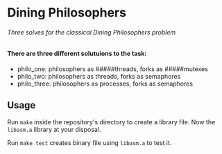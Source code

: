 # Dining Philosophers

###### _Three solves for the classical Dining Philosophers problem_

#### There are three different solutuions to the task:

- philo_one: philosophers as #####threads, forks as #####mutexes
- philo_two: philosophers as threads, forks as semaphores
- philo_three: philosophers as processes, forks as semaphores

## Usage

Run `make` inside the repository's directory to create a 
library file. Now the `libasm.a` library at your disposal.

Run `make test` creates binary file using `libasm.a` to test it.
